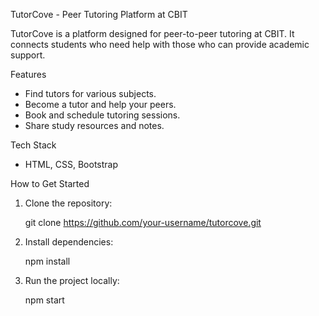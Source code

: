 TutorCove - Peer Tutoring Platform at CBIT

TutorCove is a platform designed for peer-to-peer tutoring at CBIT. It connects students who need help with those who can provide academic support.

Features 
- Find tutors for various subjects.  
- Become a tutor and help your peers.  
- Book and schedule tutoring sessions.  
- Share study resources and notes.  

Tech Stack 
- HTML, CSS, Bootstrap 

How to Get Started  
1. Clone the repository:
   
   git clone https://github.com/your-username/tutorcove.git
   
3. Install dependencies:  

   npm install

4. Run the project locally:  
  
   npm start


